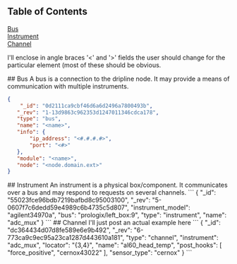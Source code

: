 ## Table of Contents   
[Bus](#bus)  
[Instrument](#instrument)  
[Channel](#channel)  

I'll enclose in angle braces '<' and '>' fields the user should change for the particular element (most of these should be obvious.

<a name="bus"/>
## Bus
A bus is a connection to the dripline node. It may provide a means of communication with multiple instruments.

```json
{  
    "_id": "0d2111ca9cbf46d6a6d2496a7800493b",  
   "_rev": "1-13d9863c962353d1247011346cdca178",  
   "type": "bus",  
   "name": "<name>",  
   "info": {  
       "ip_address": "<#.#.#.#>",  
       "port": "<#>"  
   },  
   "module": "<name>",  
   "node": "<node.domain.ext>"  
}  
```

<a name="instrument"/>
## Instrument
An instrument is a physical box/component. It communicates over a bus and may respond to requests on several channels.
```
{
   "_id": "55023fce96bdb7219bafbd8c95003100",
   "_rev": "5-0607f7c6dedd59e4989c6b4735c5d807",
   "instrument_model": "agilent34970a",
   "bus": "prologix/left_box:9",
   "type": "instrument",
   "name": "adc_mux"
}
```

<a name="channel"/>
## Channel
I'll just post an actual example here
```
{
   "_id": "dc364434d07d8fe589e6e9b492",
   "_rev": "6-773ca9c9ec95a23ca1287d443610a181",
   "type": "channel",
   "instrument": "adc_mux",
   "locator": "{3,4}",
   "name": "al60_head_temp",
   "post_hooks": [
       "force_positive",
       "cernox43022"
   ],
   "sensor_type": "cernox"
}
```